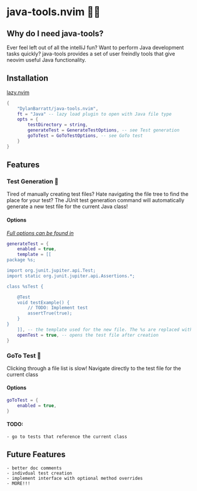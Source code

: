 # java-tools.nvim 🧙🫘
## Why do I need java-tools?
Ever feel left out of all the intelliJ fun? Want to perform Java development tasks quickly?
java-tools provides a set of user freindly tools that give neovim useful Java functionality.

## Installation
[lazy.nvim](https://github.com/folke/lazy.nvim)
```lua
{
    "DylanBarratt/java-tools.nvim",
    ft = "Java" -- lazy load plugin to open with Java file type
    opts = {
        testDirectory = string,
        generateTest = GenerateTestOptions, -- see Test generation
        goToTest = GoToTestOptions, -- see GoTo test
    }
}
```

## Features
### Test Generation 🧪
Tired of manually creating test files? Hate navigating the file tree to find the place for your test? The JUnit test generation command will automatically generate a new test file for the current Java class!

#### Options
*[Full options can be found in ](lua/java-tools/options.lua)*

```lua
generateTest = {
    enabled = true,
    template = [[
package %s;

import org.junit.jupiter.api.Test;
import static org.junit.jupiter.api.Assertions.*;

class %sTest {

    @Test
    void testExample() {
        // TODO: Implement test
        assertTrue(true);
    }
}
    ]], -- the template used for the new file. The %s are replaced with the package and class name.
    openTest = true, -- opens the test file after creation
}
```

### GoTo Test 🎯
Clicking through a file list is slow! Navigate directly to the test file for the current class

#### Options
```lua
goToTest = {
    enabled = true,
}
```

#### TODO:
    - go to tests that reference the current class

## Future Features
    - better doc comments
    - indivdual test creation
    - implement interface with optional method overrides
    - MORE!!!
